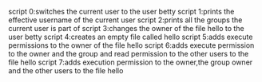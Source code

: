 script 0:switches the current user to the user betty
script 1:prints the effective username of the current user
script 2:prints all the groups the current user is part of
script 3:changes the owner of the file hello to the user betty
script 4:creates an empty file called hello
script 5:adds execute permissions to the owner of the file hello
script 6:adds execute permission to the owner and the group and read permission to the other users to the file hello
script 7:adds execution permission to the owner,the group owner and the other users to the file hello
